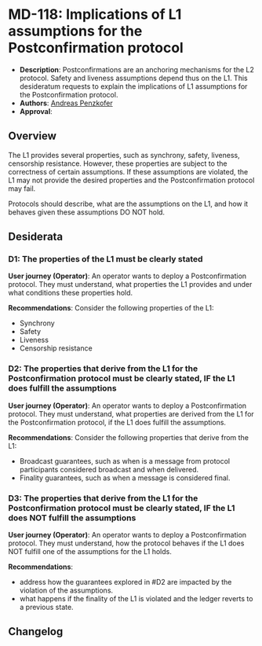 # MD-118: Implications of L1 assumptions for the Postconfirmation protocol

- **Description**: Postconfirmations are an anchoring mechanisms for the L2 protocol. Safety and liveness assumptions depend thus on the L1. This desideratum requests to explain the implications of L1 assumptions for the Postconfirmation protocol.
- **Authors**: [Andreas Penzkofer]()
- **Approval**: <!--Either approved (:white_check_mark:) or rejected (:x:) by the governance body. To be inserted by governance. -->

## Overview

The L1 provides several properties, such as synchrony, safety, liveness, censorship resistance. However, these properties are subject to the correctness of certain assumptions. If these assumptions are violated, the L1 may not provide the desired properties and the Postconfirmation protocol may fail.

Protocols should describe, what are the assumptions on the L1, and how it behaves given these assumptions DO NOT hold.

## Desiderata

### D1: The properties of the L1 must be clearly stated

**User journey (Operator)**: An operator wants to deploy a Postconfirmation protocol. They must understand, what properties the L1 provides and under what conditions these properties hold.

**Recommendations**:
Consider the following properties of the L1:

- Synchrony
- Safety
- Liveness
- Censorship resistance

### D2: The properties that derive from the L1 for the Postconfirmation protocol must be clearly stated, IF the L1 does fulfill the assumptions

**User journey (Operator)**: An operator wants to deploy a Postconfirmation protocol. They must understand, what properties are derived from the L1 for the Postconfirmation protocol, if the L1 does fulfill the assumptions.

**Recommendations**:
Consider the following properties that derive from the L1:

- Broadcast guarantees, such as when is a message from protocol participants considered broadcast and when delivered.
- Finality guarantees, such as when a message is considered final.

### D3: The properties that derive from the L1 for the Postconfirmation protocol must be clearly stated, IF the L1 does NOT fulfill the assumptions

**User journey (Operator)**: An operator wants to deploy a Postconfirmation protocol. They must understand, how the protocol behaves if the L1 does NOT fulfill one of the assumptions for the L1 holds.

**Recommendations**:

- address how the guarantees explored in #D2 are impacted by the violation of the assumptions.
- what happens if the finality of the L1 is violated and the ledger reverts to a previous state.

## Changelog
